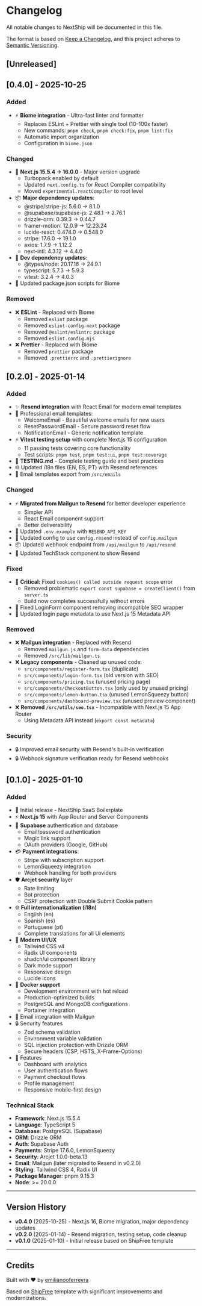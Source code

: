 # Changelog

All notable changes to NextShip will be documented in this file.

The format is based on [Keep a Changelog](https://keepachangelog.com/en/1.0.0/),
and this project adheres to [Semantic Versioning](https://semver.org/spec/v2.0.0.html).

## [Unreleased]

## [0.4.0] - 2025-10-25

### Added

- ⚡ **Biome integration** - Ultra-fast linter and formatter
  - Replaces ESLint + Prettier with single tool (10-100x faster)
  - New commands: `pnpm check`, `pnpm check:fix`, `pnpm lint:fix`
  - Automatic import organization
  - Configuration in `biome.json`

### Changed

- 🚀 **Next.js 15.5.4 → 16.0.0** - Major version upgrade
  - Turbopack enabled by default
  - Updated `next.config.ts` for React Compiler compatibility
  - Moved `experimental.reactCompiler` to root level
- 📦 **Major dependency updates**:
  - @stripe/stripe-js: 5.6.0 → 8.1.0
  - @supabase/supabase-js: 2.48.1 → 2.76.1
  - drizzle-orm: 0.39.3 → 0.44.7
  - framer-motion: 12.0.9 → 12.23.24
  - lucide-react: 0.474.0 → 0.548.0
  - stripe: 17.6.0 → 19.1.0
  - axios: 1.7.9 → 1.12.2
  - next-intl: 4.3.12 → 4.4.0
- 🔧 **Dev dependency updates**:
  - @types/node: 20.17.16 → 24.9.1
  - typescript: 5.7.3 → 5.9.3
  - vitest: 3.2.4 → 4.0.3
- 📝 Updated package.json scripts for Biome

### Removed

- ❌ **ESLint** - Replaced with Biome
  - Removed `eslint` package
  - Removed `eslint-config-next` package
  - Removed `@eslint/eslintrc` package
  - Removed `eslint.config.mjs`
- ❌ **Prettier** - Replaced with Biome
  - Removed `prettier` package
  - Removed `.prettierrc` and `.prettierignore`

## [0.2.0] - 2025-01-14

### Added

- ✨ **Resend integration** with React Email for modern email templates
- 📧 Professional email templates:
  - WelcomeEmail - Beautiful welcome emails for new users
  - ResetPasswordEmail - Secure password reset flow
  - NotificationEmail - Generic notification template
- ⚡ **Vitest testing setup** with complete Next.js 15 configuration
  - 11 passing tests covering core functionality
  - Test scripts: `pnpm test`, `pnpm test:ui`, `pnpm test:coverage`
- 📝 **TESTING.md** - Complete testing guide and best practices
- 🌐 Updated i18n files (EN, ES, PT) with Resend references
- 🔧 Email templates export from `/src/emails`

### Changed

- ⚡ **Migrated from Mailgun to Resend** for better developer experience
  - Simpler API
  - React Email component support
  - Better deliverability
- 🔄 Updated `.env.example` with `RESEND_API_KEY`
- 🔄 Updated config to use `config.resend` instead of `config.mailgun`
- 📦 Updated webhook endpoint from `/api/mailgun` to `/api/resend`
- 🎨 Updated TechStack component to show Resend

### Fixed

- 🐛 **Critical:** Fixed `cookies() called outside request scope` error
  - Removed problematic `export const supabase = createClient()` from `server.ts`
  - Build now completes successfully without errors
- 🐛 Fixed LoginForm component removing incompatible SEO wrapper
- 🐛 Updated login page metadata to use Next.js 15 Metadata API

### Removed

- ❌ **Mailgun integration** - Replaced with Resend
  - Removed `mailgun.js` and `form-data` dependencies
  - Removed `/src/lib/mailgun.ts`
- ❌ **Legacy components** - Cleaned up unused code:
  - `src/components/register-form.tsx` (duplicate)
  - `src/components/login-form.tsx` (old version with SEO)
  - `src/components/pricing.tsx` (unused pricing page)
  - `src/components/CheckoutButton.tsx` (only used by unused pricing)
  - `src/components/lemon-button.tsx` (unused LemonSqueezy button)
  - `src/components/dashboard-preview.tsx` (unused preview component)
- ❌ **Removed `/src/utils/seo.tsx`** - Incompatible with Next.js 15 App Router
  - Using Metadata API instead (`export const metadata`)

### Security

- 🔒 Improved email security with Resend's built-in verification
- 🔒 Webhook signature verification ready for Resend webhooks

## [0.1.0] - 2025-01-10

### Added

- 🎉 Initial release - NextShip SaaS Boilerplate
- ⚡ **Next.js 15** with App Router and Server Components
- 🔐 **Supabase** authentication and database
  - Email/password authentication
  - Magic link support
  - OAuth providers (Google, GitHub)
- 💳 **Payment integrations**:
  - Stripe with subscription support
  - LemonSqueezy integration
  - Webhook handling for both providers
- 🛡️ **Arcjet security** layer
  - Rate limiting
  - Bot protection
  - CSRF protection with Double Submit Cookie pattern
- 🌐 **Full internationalization (i18n)**
  - English (en)
  - Spanish (es)
  - Portuguese (pt)
  - Complete translations for all UI elements
- 🎨 **Modern UI/UX**
  - Tailwind CSS v4
  - Radix UI components
  - shadcn/ui component library
  - Dark mode support
  - Responsive design
  - Lucide icons
- 🐳 **Docker support**
  - Development environment with hot reload
  - Production-optimized builds
  - PostgreSQL and MongoDB configurations
  - Portainer integration
- 📧 Email integration with Mailgun
- 🔒 Security features
  - Zod schema validation
  - Environment variable validation
  - SQL injection protection with Drizzle ORM
  - Secure headers (CSP, HSTS, X-Frame-Options)
- 📱 Features
  - Dashboard with analytics
  - User authentication flows
  - Payment checkout flows
  - Profile management
  - Responsive mobile-first design

### Technical Stack

- **Framework**: Next.js 15.5.4
- **Language**: TypeScript 5
- **Database**: PostgreSQL (Supabase)
- **ORM**: Drizzle ORM
- **Auth**: Supabase Auth
- **Payments**: Stripe 17.6.0, LemonSqueezy
- **Security**: Arcjet 1.0.0-beta.13
- **Email**: Mailgun (later migrated to Resend in v0.2.0)
- **Styling**: Tailwind CSS 4, Radix UI
- **Package Manager**: pnpm 9.15.3
- **Node**: >= 20.0.0

---

## Version History

- **v0.4.0** (2025-10-25) - Next.js 16, Biome migration, major dependency updates
- **v0.2.0** (2025-01-14) - Resend migration, testing setup, code cleanup
- **v0.1.0** (2025-01-10) - Initial release based on ShipFree template

---

## Credits

Built with ❤️ by [emilianooferreyra](https://github.com/emilianooferreyra)

Based on [ShipFree](https://shipfree.idee8.agency/) template with significant improvements and modernizations.
